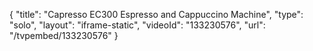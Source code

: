 {
    "title": "Capresso EC300 Espresso and Cappuccino Machine",
    "type": "solo",
    "layout": "iframe-static",
    "videoId": "133230576",
    "url": "\/tvpembed\/133230576"
}